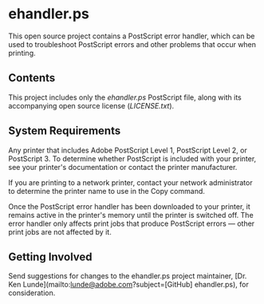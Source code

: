 # ehandler.ps

This open source project contains a PostScript error handler, which can be used to troubleshoot PostScript errors and other problems that occur when printing.

## Contents

This project includes only the *ehandler.ps* PostScript file, along with its accompanying open source license (*LICENSE.txt*).

## System Requirements

Any printer that includes Adobe PostScript Level 1, PostScript Level 2, or PostScript 3. To determine whether PostScript is included with your printer, see your printer's documentation or contact the printer manufacturer.

If you are printing to a network printer, contact your network administrator to determine the printer name to use in the Copy command.

Once the PostScript error handler has been downloaded to your printer, it remains active in the printer's memory until the printer is switched off. The error handler only affects print jobs that produce PostScript errors &mdash; other print jobs are not affected by it.

## Getting Involved

Send suggestions for changes to the ehandler.ps project maintainer, [Dr. Ken Lunde](mailto:lunde@adobe.com?subject=[GitHub] ehandler.ps), for consideration.
